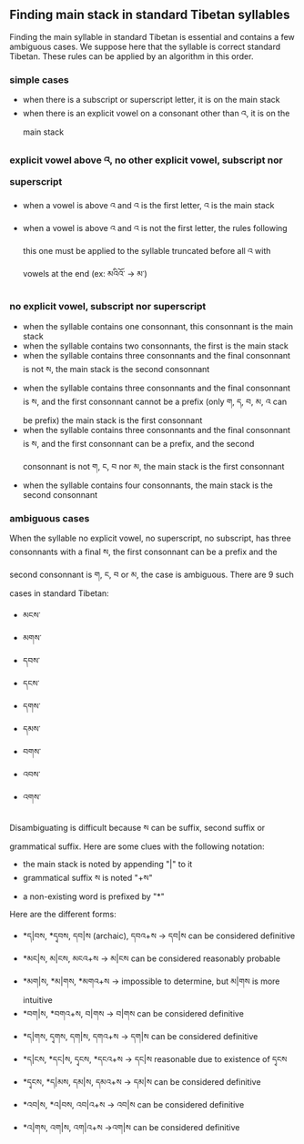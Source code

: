 ## Finding main stack in standard Tibetan syllables

Finding the main syllable in standard Tibetan is essential and contains a few ambiguous cases. We suppose here that the syllable is correct standard Tibetan. These rules can be applied by an algorithm in this order.

### simple cases

- when there is a subscript or superscript letter, it is on the main stack
- when there is an explicit vowel on a consonant other than འ, it is on the main stack

### explicit vowel above འ, no other explicit vowel, subscript nor superscript

- when a vowel is above འ and འ is the first letter, འ is the main stack
- when a vowel is above འ and འ is not the first letter, the rules following this one must be applied to the syllable truncated before all འ with vowels at the end (ex: མའིའོ་ -> མ་)

### no explicit vowel, subscript nor superscript

- when the syllable contains one consonnant, this consonnant is the main stack
- when the syllable contains two consonnants, the first is the main stack
- when the syllable contains three consonnants and the final consonnant is not ས, the main stack is the second consonnant
- when the syllable contains three consonnants and the final consonnant is ས, and the first consonnant cannot be a prefix (only ག, ད, བ, མ, འ can be prefix) the main stack is the first consonnant
- when the syllable contains three consonnants and the final consonnant is ས, and the first consonnant can be a prefix, and the second consonnant is not ག, ང, བ nor མ, the main stack is the first consonnant
- when the syllable contains four consonnants, the main stack is the second consonnant

### ambiguous cases

When the syllable no explicit vowel, no superscript, no subscript, has three consonnants with a final ས, the first consonnant can be a prefix and the second consonnant is ག, ང, བ or མ, the case is ambiguous. There are 9 such cases in standard Tibetan:

- མངས་
- མགས་
- དབས་
- དངས་
- དགས་
- དམས་
- བགས་
- འབས་
- འགས་

Disambiguating is difficult because ས can be suffix, second suffix or grammatical suffix. Here are some clues with the following notation: 

- the main stack is noted by appending "|" to it
- grammatical suffix ས is noted "+ས"
- a non-existing word is prefixed by "*"

Here are the different forms:

- *ད|བས, *དྭབས, དབ|ས (archaic), དབའ+ས -> དབ|ས can be considered definitive
- *མང|ས, མ|ངས, མངའ+ས -> མ|ངས can be considered reasonably probable
- *མག|ས, *མ|གས, *མགའ+ས -> impossible to determine, but མ|གས is more intuitive
- *བག|ས, *བགའ+ས, བ|གས -> བ|གས can be considered definitive
- *ད|གས, དྭགས, དག|ས, དགའ+ས -> དག|ས can be considered definitive
- *ད|ངས, *དང|ས, དྭངས, *དངའ+ས -> དང|ས reasonable due to existence of དྭངས
- *དྭངས, *ད|མས, དམ|ས, དམའ+ས -> དམ|ས can be considered definitive
- *འབ|ས, *འ|བས, འབ|འ+ས -> འབ|ས can be considered definitive
- *འ|གས, འག|ས, འག|འ+ས ->འག|ས can be considered definitive
